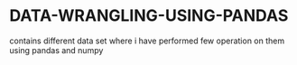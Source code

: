 # DATA-WRANGLING-USING-PANDAS
contains  different  data set where i have performed few operation on them using pandas and numpy 
